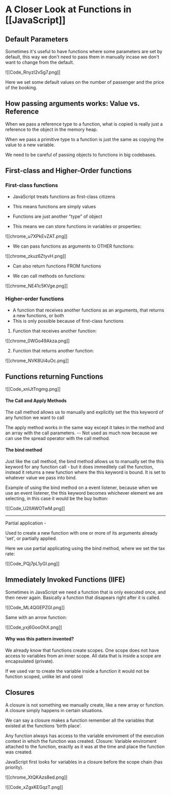 # A Closer Look at Functions in [[JavaScript]]
## Default Parameters
Sometimes it's useful to have functions where some parameters are set by default, this way we don't need to pass them in manually incase we don't want to change from the default.

![[Code_RnyzI2vSg7.png]]

Here we set some default values on the number of passenger and the price of the booking.

## How passing arguments works: Value vs. Reference
When we pass a reference type to a function, what is copied is really just a reference to the object in the memory heap. 

When we pass a primitive type to a function is just the same as copying the value to a new variable.

We need to be careful of passing objects to functions in big codebases.

## First-class and Higher-Order functions
### First-class functions
- JavaScript treats functions as first-class citizens
- This means functions are simply values
- Functions are just another "type" of object

- This means we can store functions in variables or properties:

![[chrome_u7XPkEvZAT.png]]
- We can pass functions as arguments to OTHER functions:

![[chrome_zkuz6ZtyvH.png]]

- Can also return functions FROM functions

- We can call methods on functions:

![[chrome_NE41c5KVge.png]]

### Higher-order functions
- A function that receives another functions as an arguments, that returns a new functions, or both
- This is only possible because of first-class functions

1) Function that receives another function:

![[chrome_0WGo49Akza.png]]

2) Function that returns another function:

![[chrome_NVK8Ui4uOc.png]]

## Functions returning Functions

![[Code_xnIJtTngmg.png]]

#### The Call and Apply Methods
The call method allows us to manually and explicitly set the this keyword of any function we want to call

The apply method works in the same way except it takes in the method and an array with the call parameters. -- Not used as much now because we can use the spread operator with the call method.

#### The bind method
Just like the call method, the bind method allows us to manually set the this keyword for any function call - but it does immeditely call the function, instead it returns a new function where the this keyword is bound. It is set to whatever value we pass into bind.

Example of using the bind method on a event listener, because when we use an event listener, the this keyword becomes whichever element we are selecting, in this case it would be the buy button:

![[Code_U2IIAWOTwM.png]]

-------

Partial application  -

Used to create a new function with one or more of its arguments already 'set', or partially applied. 

Here we use partial applicating using the bind method, where we set the tax rate:

![[Code_PQj7pL1yGI.png]]

## Immediately Invoked Functions (IIFE)
Sometimes in JavaScript we need a function that is only executed once, and then never again. Basically a function that disapears right after it is called.

![[Code_ML4QGEPZGl.png]]

Same with an arrow function:

![[Code_yxj6GooOhX.png]]

#### Why was this pattern invented?

We already know that functions create scopes. One scope does not have access to variables from an inner scope. All data that is inside a scope are encapsulated (private).

If we used var to create the variable inside a function it would not be function scoped, unlike let and const

## Closures
A closure is not something we manually create, like a new array or function. A closure simply happens in certain situations.

We can say a closure makes a function remember all the variables that existed at the functions 'birth place'.

Any function always has access to the variable enviroment of the execution context in which the function was created.
Closure: Variable enviroment attached to the function, exactly as it was at the time and place the function was created.

JavaScript first looks for variables in a closure before the scope chain (has priority).

![[chrome_XtQKAzs8ed.png]]

![[Code_xZgxKEGqzT.png]]
